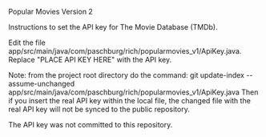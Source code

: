 Popular Movies Version 2

Instructions to set the API key for The Movie Database (TMDb).

Edit the file app/src/main/java/com/paschburg/rich/popularmovies_v1/ApiKey.java.
Replace "PLACE API KEY HERE" with the API key.

Note: from the project root directory do the command:
   git update-index --assume-unchanged app/src/main/java/com/paschburg/rich/popularmovies_v1/ApiKey.java
Then if you insert the real API key within the local file, the changed file with the real API key will 
not be synced to the public repository.

The API key was not committed to this repository.
